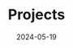 ---
title: Projects
date: 2024-05-19
type: landing

design:
  spacing: '3rem'

sections:
  - block: markdown
    content:
      title: Projects
      text: |
        <div class="projects-container">
          <div class="filter-buttons">
            <button class="filter-btn active" onclick="filterProjects('all')">전체</button>
            <button class="filter-btn" onclick="filterProjects('sales-marketing')">영업/마케팅</button>
            <button class="filter-btn" onclick="filterProjects('demand-modeling')">수요모델링</button>
            <button class="filter-btn" onclick="filterProjects('data-analysis')">데이터분석</button>
          </div>
          
          <div class="projects-grid" id="projectsGrid">
            <a href="/projects/pandas/" class="project-card" data-tags="sales-marketing data-analysis">
              <img src="/projects/pandas/featured.png" alt="영업 전환 예측" class="project-image">
              <div class="project-content">
                <span class="project-tag">영업/마케팅</span>
                <h3 class="project-title">영업 전환 예측 모델</h3>
                <p class="project-description">고객 행동 데이터 기반 전환 예측</p>
                <p class="project-date">2023년 10월</p>
              </div>
            </a>
            
            <a href="/projects/pytorch/" class="project-card" data-tags="demand-modeling data-analysis">
              <img src="/projects/pytorch/featured.png" alt="수요 예측" class="project-image">
              <div class="project-content">
                <span class="project-tag">수요모델링</span>
                <h3 class="project-title">수요 예측 모델링</h3>
                <p class="project-description">시계열 데이터 활용 수요 예측</p>
                <p class="project-date">2023년 11월</p>
              </div>
            </a>
            
            <a href="/projects/scikit/" class="project-card" data-tags="data-analysis sales-marketing">
              <img src="/projects/scikit/featured.png" alt="고객 세분화" class="project-image">
              <div class="project-content">
                <span class="project-tag">데이터 분석</span>
                <h3 class="project-title">고객 세분화 분석</h3>
                <p class="project-description">머신러닝 기반 고객 클러스터링</p>
                <p class="project-date">2023년 9월</p>
              </div>
            </a>
          </div>
        </div>
        
        <script>
        function filterProjects(category) {
          document.querySelectorAll('.filter-btn').forEach(btn => {
            btn.classList.remove('active');
          });
          
          event.target.classList.add('active');
          
          const cards = document.querySelectorAll('.project-card');
          
          cards.forEach(card => {
            if (category === 'all') {
              card.classList.remove('hidden');
            } else {
              const tags = card.getAttribute('data-tags');
              if (tags.includes(category)) {
                card.classList.remove('hidden');
              } else {
                card.classList.add('hidden');
              }
            }
          });
        }
        </script>
    design:
      columns: '1'
      css_class: 'projects-custom'
---
